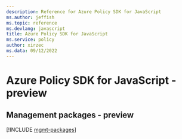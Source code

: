 ```yaml
---
description: Reference for Azure Policy SDK for JavaScript
ms.author: jeffish
ms.topic: reference
ms.devlang: javascript
title: Azure Policy SDK for JavaScript
ms.service: policy
author: xirzec
ms.data: 09/12/2022
---
```

# Azure Policy SDK for JavaScript - preview

## Management packages - preview
[!INCLUDE [mgmt-packages](policy-mgmt-index.md)]